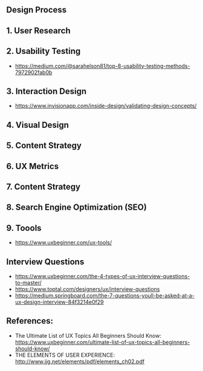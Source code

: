 
## Design Process ##

## 1. User Research

## 2. Usability Testing ##
* https://medium.com/@sarahelson81/top-8-usability-testing-methods-7972902fab0b

## 3. Interaction Design ##
* https://www.invisionapp.com/inside-design/validating-design-concepts/

## 4. Visual Design ##

## 5. Content Strategy ##

## 6. UX Metrics ##

## 7. Content Strategy ##

## 8. Search Engine Optimization (SEO) ##

## 9. Toools #
* https://www.uxbeginner.com/ux-tools/

## Interview Questions ##
* https://www.uxbeginner.com/the-4-types-of-ux-interview-questions-to-master/
* https://www.toptal.com/designers/ux/interview-questions
* https://medium.springboard.com/the-7-questions-youll-be-asked-at-a-ux-design-interview-84f3214e0f29

## References: ##
* The Ultimate List of UX Topics All Beginners Should Know: https://www.uxbeginner.com/ultimate-list-of-ux-topics-all-beginners-should-know/
* THE ELEMENTS OF USER EXPERIENCE: http://www.jjg.net/elements/pdf/elements_ch02.pdf

